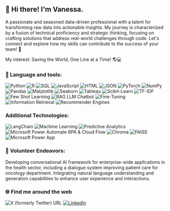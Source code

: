 ## 👋 Hi there!  I'm Vanessa. 
A passionate and seasoned data-driven professional with a talent for transforming raw data into actionable insights. My journey is characterized by a fusion of technical proficiency and strategic thinking, focusing on crafting solutions that address real-world challenges through code. Let's connect and explore how my skills can contribute to the success of your team! 🚀

My interest: Saving the World, One Line at a Time! 🌎💻

### 🔧 Language and tools:
![Python](https://img.shields.io/badge/Python-3776AB?style=flat-square&logo=python&logoColor=white)
![R](https://img.shields.io/badge/R-276DC3?style=flat-square&logo=r&logoColor=white)
![SQL](https://img.shields.io/badge/SQL-4479A1?style=flat-square&logo=sql&logoColor=white)
![JavaScript](https://img.shields.io/badge/JavaScript-F7DF1E?style=flat-square&logo=javascript&logoColor=black)
![HTML](https://img.shields.io/badge/HTML-E34F26?style=flat-square&logo=html5&logoColor=white)
![JSON](https://img.shields.io/badge/JSON-000000?style=flat-square&logo=json&logoColor=white)
![PyTorch](https://img.shields.io/badge/PyTorch-EE4C2C?style=flat-square&logo=pytorch&logoColor=white)
![NumPy](https://img.shields.io/badge/NumPy-013243?style=flat-square&logo=numpy&logoColor=white)
![Pandas](https://img.shields.io/badge/Pandas-150458?style=flat-square&logo=pandas&logoColor=white)
![Matplotlib](https://img.shields.io/badge/Matplotlib-3776AB?style=flat-square&logo=matplotlib&logoColor=white)
![Seaborn](https://img.shields.io/badge/Seaborn-379F98?style=flat-square&logo=seaborn&logoColor=white)
![Tableau](https://img.shields.io/badge/Tableau-E97627?style=flat-square&logo=tableau&logoColor=white)
![Scikit-Learn](https://img.shields.io/badge/Sklearn-F7931E?style=flat-square&logo=scikit-learn&logoColor=white)
![TF-IDF](https://img.shields.io/badge/TF--IDF-0769AD?style=flat-square&logo=natural-language-processing&logoColor=white)
![Few Shot Learning](https://img.shields.io/badge/Few_Shot_Learning-EE4C2C?style=flat-square&logo=machine-learning&logoColor=white)
![RAG LLM Chatbot](https://img.shields.io/badge/RAG_LLM_Chatbot-276DC3?style=flat-square&logo=chatbot&logoColor=white)
![Fine-Tuning](https://img.shields.io/badge/Fine_Tuning-013243?style=flat-square&logo=machine-learning&logoColor=white)
![Information Retrieval](https://img.shields.io/badge/Information_Retrieval-4479A1?style=flat-square&logo=machine-learning&logoColor=white)
![Recommender Engines](https://img.shields.io/badge/Recommender_Engines-F7931E?style=flat-square&logo=machine-learning&logoColor=white)

### Additional Technologies:
![LangChain](https://img.shields.io/badge/LangChain-000000?style=flat-square&logo=blockchain&logoColor=white)
![Machine Learning](https://img.shields.io/badge/Machine_Learning-0769AD?style=flat-square&logo=machine-learning&logoColor=white)
![Predictive Analytics](https://img.shields.io/badge/Predictive_Analytics-013243?style=flat-square&logo=analytics&logoColor=white)
![Microsoft Power Automate RPA & Cloud Flow](https://img.shields.io/badge/Microsoft_Power_Automate-1368E4?style=flat-square&logo=microsoft&logoColor=white)
![Chroma](https://img.shields.io/badge/Chroma-E97627?style=flat-square&logo=chroma&logoColor=white)
![FAISS](https://img.shields.io/badge/FAISS-013243?style=flat-square&logo=faiss&logoColor=white)
![Microsoft Power App](https://img.shields.io/badge/Microsoft_Power_App-1368E4?style=flat-square&logo=microsoft&logoColor=white)

### 🌱 Volunteer Endeavors:
Developing conversational AI framework for enterprise-wide applications in the health sector, including a dialogue system improving patient care for oncology department. Integrating natural language understanding and generation capabilities to enhance user experience and interactions.

### 🌐 Find me around the web 
![X (formerly Twitter) URL](https://img.shields.io/twitter/url?url=https%3A%2F%2Fx.com%2Fvanessamiranda1%3Fs%3D21%26t%3DAfKuSg8NyjpLOwGtzbe0uA)
[![LinkedIn](https://img.shields.io/badge/LinkedIn-Connect-blue?style=flat-square&logo=linkedin&logoColor=white)](https://www.linkedin.com/in/vanessamiranda/)

  
